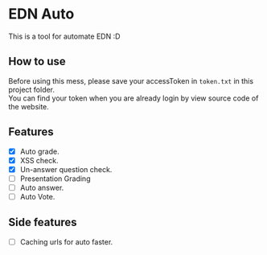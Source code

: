 # EDN Auto

This is a tool for automate EDN :D

## How to use

Before using this mess, please save your accessToken in `token.txt` in this project folder.  
You can find your token when you are already login by view source code of the website.

## Features

- [x] Auto grade.
- [x] XSS check.
- [x] Un-answer question check.
- [ ] Presentation Grading
- [ ] Auto answer.
- [ ] Auto Vote.

## Side features

- [ ] Caching urls for auto faster.
